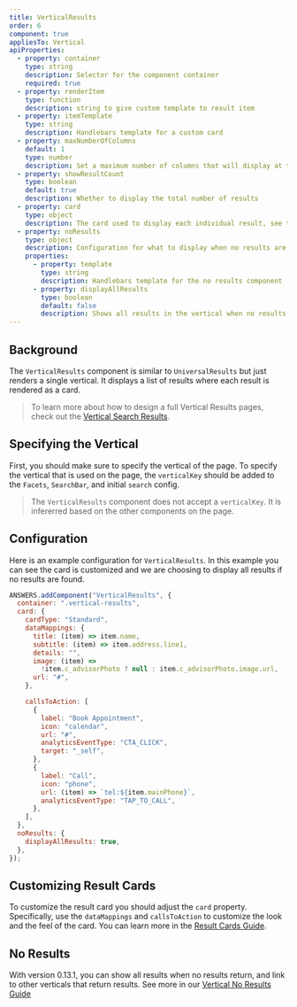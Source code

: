 ```yaml
---
title: VerticalResults
order: 6
component: true
appliesTo: Vertical
apiProperties:
  - property: container
    type: string
    description: Selector for the component container
    required: true
  - property: renderItem
    type: function
    description: string to give custom template to result item
  - property: itemTemplate
    type: string
    description: Handlebars template for a custom card
  - property: maxNumberOfColumns
    default: 1
    type: number
    description: Set a maximum number of columns that will display at the widest breakpoint. Possible values are 1,2,3 or 4.
  - property: showResultCount
    type: boolean
    default: true
    description: Whether to display the total number of results
  - property: card
    type: object
    description: The card used to display each individual result, see the [Cards](../result-cards) section for more details
  - property: noResults
    type: object
    description: Configuration for what to display when no results are found
    properties:
      - property: template
        type: string
        description: Handlebars template for the no results component
      - property: displayAllResults
        type: boolean
        default: false
        description: Shows all results in the vertical when no results are found
---
```


## Background

The `VerticalResults` component is similar to `UniversalResults` but just renders a
single vertical. It displays a list of results where each result is rendered as a card.

> To learn more about how to design a full Vertical Results pages, check out the
> [Vertical Search Results](../pages/vertical-search-results-page).

## Specifying the Vertical

First, you should make sure to specify the vertical of the page.
To specify the vertical that is used on the page, the `verticalKey` should be added to the `Facets`, `SearchBar`, and initial `search` config.

> The `VerticalResults` component does not accept a `verticalKey`. It is infererred based on the other components on the page.

## Configuration

Here is an example configuration for `VerticalResults`. In this example you can see the card is customized and we are choosing to display
all results if no results are found.

```js
ANSWERS.addComponent("VerticalResults", {
  container: ".vertical-results",
  card: {
    cardType: "Standard",
    dataMappings: {
      title: (item) => item.name,
      subtitle: (item) => item.address.line1,
      details: "",
      image: (item) =>
        !item.c_advisorPhoto ? null : item.c_advisorPhoto.image.url,
      url: "#",
    },

    callsToAction: [
      {
        label: "Book Appointment",
        icon: "calendar",
        url: "#",
        analyticsEventType: "CTA_CLICK",
        target: "_self",
      },
      {
        label: "Call",
        icon: "phone",
        url: (item) => `tel:${item.mainPhone}`,
        analyticsEventType: "TAP_TO_CALL",
      },
    ],
  },
  noResults: {
    displayAllResults: true,
  },
});
```

## Customizing Result Cards

To customize the result card you should adjust the `card` property. Specifically, use the `dataMappings` and `callsToAction` to customize
the look and the feel of the card. You can learn more in the [Result Cards Guide](../../result-cards).

## No Results

With version 0.13.1, you can show all results when no results return, and link to other verticals that return results. See more in our [Vertical No Results Guide](../../pages/vertical-no-results)
